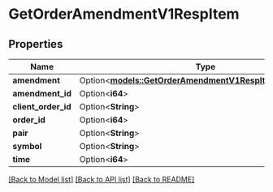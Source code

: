 # GetOrderAmendmentV1RespItem

## Properties

Name | Type | Description | Notes
------------ | ------------- | ------------- | -------------
**amendment** | Option<[**models::GetOrderAmendmentV1RespItemAmendment**](GetOrderAmendmentV1RespItem_amendment.md)> |  | [optional]
**amendment_id** | Option<**i64**> |  | [optional]
**client_order_id** | Option<**String**> |  | [optional]
**order_id** | Option<**i64**> |  | [optional]
**pair** | Option<**String**> |  | [optional]
**symbol** | Option<**String**> |  | [optional]
**time** | Option<**i64**> |  | [optional]

[[Back to Model list]](../README.md#documentation-for-models) [[Back to API list]](../README.md#documentation-for-api-endpoints) [[Back to README]](../README.md)


